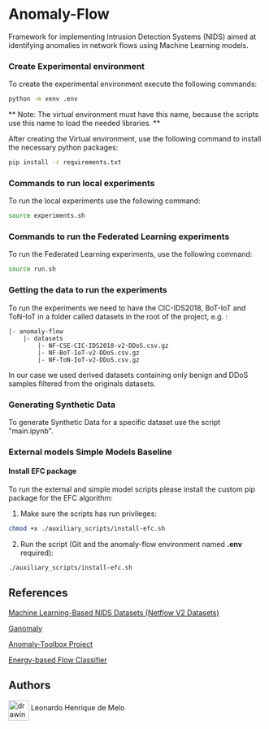 # Anomaly-Flow

Framework for implementing Intrusion Detection Systems (NIDS) aimed at identifying anomalies in network flows using Machine Learning models.

### Create Experimental environment

To create the experimental environment execute the following commands: 

```sh
python -m venv .env 
```

** Note: The virtual environment must have this name, because the scripts use this name to load the needed libraries. **

After creating the Virtual environment, use the following command to install the necessary python packages: 

```sh
pip install -r requirements.txt
```

### Commands to run local experiments 

To run the local experiments use the following command: 

```sh
source experiments.sh
```

### Commands to run the Federated Learning experiments

To run the Federated Learning experiments, use the following command: 

```sh
source run.sh 
```

### Getting the data to run the experiments

To run the experiments we need to have the CIC-IDS2018, BoT-IoT and ToN-IoT in a folder called datasets in the root of the project, e.g. : 

    |- anomaly-flow
        |- datasets 
            |- NF-CSE-CIC-IDS2018-v2-DDoS.csv.gz
            |- NF-BoT-IoT-v2-DDoS.csv.gz
            |- NF-ToN-IoT-v2-DDoS.csv.gz 

In our case we used derived datasets containing only benign and DDoS samples filtered from the originals datasets. 


### Generating Synthetic Data

To generate Synthetic Data for a specific dataset use the script "main.ipynb". 

### External models Simple Models Baseline

#### Install EFC package 

To run the external and simple model scripts please install the custom pip package for the EFC algorithm:

1. Make sure the scripts has run privileges: 

```sh
chmod +x ./auxiliary_scripts/install-efc.sh
```

2. Run the script (Git and the anomaly-flow environment named **.env** required):

```sh
./auxiliary_scripts/install-efc.sh
```

## References 

[Machine Learning-Based NIDS Datasets (Netflow V2 Datasets)](https://staff.itee.uq.edu.au/marius/NIDS_datasets/) 

[Ganomaly](https://github.com/samet-akcay/ganomaly)

[Anomaly-Toolbox Project](https://github.com/zurutech/anomaly-toolbox) 

[Energy-based Flow Classifier](https://github.com/EnergyBasedFlowClassifier/EFC-package)

## Authors 

<a href="https://github.com/Ceu152"><img src="https://avatars0.githubusercontent.com/u/43916660?s=460&v=4" alt="drawing" width="40" align="middle"/></a>
Leonardo Henrique de Melo 